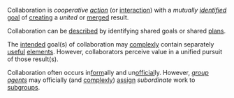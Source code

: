 Collaboration is *cooperative [action](https://github.com/gcassel/Modular-Organization-Terminology/blob/master/terms/action.md)* (or [interaction](https://github.com/gcassel/Modular-Organization-Terminology/blob/master/terms/interaction.md)) with a *mutually [identified](https://github.com/gcassel/Modular-Organization-Terminology/blob/master/terms/identify.md)* [goal](https://github.com/gcassel/Modular-Organization-Terminology/blob/master/terms/goal.md) of [creating](https://github.com/gcassel/Modular-Organization-Terminology/blob/master/terms/creation.md) a *united* or [merged](https://github.com/gcassel/Modular-Organization-Terminology/blob/master/terms/merge.md) result.  

Collaboration can be [described](https://github.com/gcassel/Modular-Organization-Terminology/blob/master/terms/describe.md) by identifying shared goals or shared [plans](https://github.com/gcassel/Modular-Organization-Terminology/blob/master/terms/plan.md).

The [intended](https://github.com/gcassel/Modular-Organization-Terminology/blob/master/terms/intention.md) goal(s) of collaboration may [complexly](https://github.com/gcassel/Modular-Organization-Terminology/blob/master/terms/complexity.md) contain separately [useful](https://github.com/gcassel/Modular-Organization-Terminology/blob/master/terms/use.md) [elements](https://github.com/gcassel/Modular-Organization-Terminology/blob/master/terms/element.md).  However, collaborators perceive value in a unified pursuit of those result(s).
 
Collaboration often occurs in[form](https://github.com/gcassel/Modular-Organization-Terminology/blob/master/terms/form.md)ally and un[official](https://github.com/gcassel/Modular-Organization-Terminology/blob/master/terms/official.md)ly.  However, *[group agents](https://github.com/gcassel/Modular-Organization-Terminology/blob/master/compound-terms/group-agent.md)* may officially (and [complexly](https://github.com/gcassel/Modular-Organization-Terminology/blob/master/terms/complex.md)) [assign](https://github.com/gcassel/Modular-Organization-Terminology/blob/master/terms/assign.md) *subordinate* work to [subgroups](https://github.com/gcassel/Modular-Organization-Terminology/blob/master/terms/subgroup.md).
